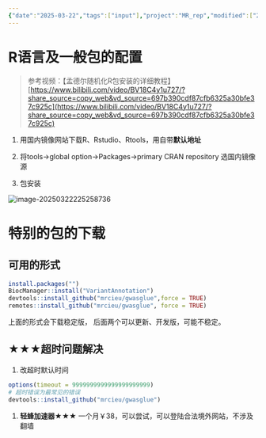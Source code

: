 ```yaml
---
{"date":"2025-03-22","tags":["input"],"project":"MR_rep","modified":["2025-09-24","2025-05-02"],"dg-publish":true,"permalink":"/_root/R环境配置/","dgPassFrontmatter":true}
---
```


# R语言及一般包的配置

> 参考视频：【孟德尔随机化R包安装的详细教程】 
> [https://www.bilibili.com/video/BV18C4y1u727/?share_source=copy_web&vd_source=697b390cdf87cfb6325a30bfe37c925c](https://www.bilibili.com/video/BV18C4y1u727/?share_source=copy_web&vd_source=697b390cdf87cfb6325a30bfe37c925c)

1. 用国内镜像网站下载R、Rstudio、Rtools，用自带**默认地址**

2. 将tools→global option→Packages→primary CRAN repository 选国内镜像源

3. 包安装

![image-20250322225258736](https://typora-notepic.oss-cn-shanghai.aliyuncs.com/image-20250322225258736.png)

# 特别的包的下载
## 可用的形式

```r
install.packages("")
BiocManager::install("VariantAnnotation")
devtools::install_github("mrcieu/gwasglue",force = TRUE)
remotes::install_github("mrcieu/gwasglue", force = TRUE)
```

上面的形式会下载稳定版，
后面两个可以更新、开发版，可能不稳定。

## ★★★超时问题解决
1. 改超时默认时间
```r
options(timeout = 9999999999999999999999)
# 超时错误为最常见的错误
devtools::install_github("mrcieu/gwasglue")
```

1. **轻蜂加速器**★★★ 
一个月￥38，可以尝试，可以登陆合法境外网站，不涉及翻墙